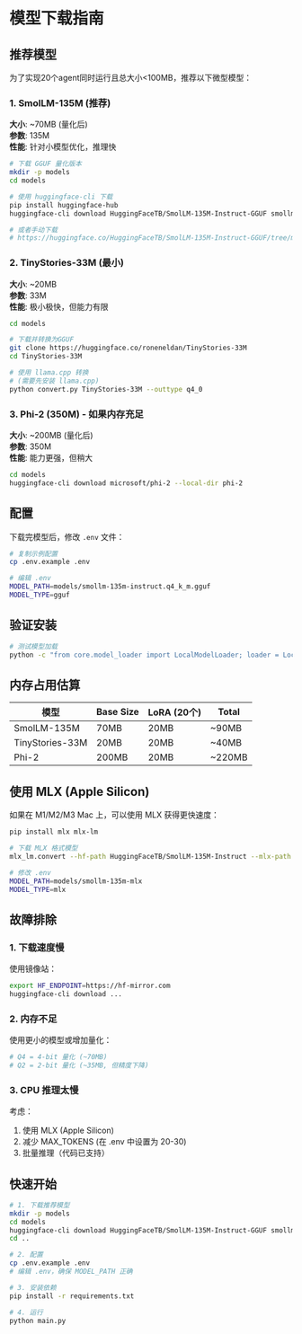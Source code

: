 # 模型下载指南

## 推荐模型

为了实现20个agent同时运行且总大小<100MB，推荐以下微型模型：

### 1. SmolLM-135M (推荐)

**大小**: ~70MB (量化后)  
**参数**: 135M  
**性能**: 针对小模型优化，推理快

```bash
# 下载 GGUF 量化版本
mkdir -p models
cd models

# 使用 huggingface-cli 下载
pip install huggingface-hub
huggingface-cli download HuggingFaceTB/SmolLM-135M-Instruct-GGUF smollm-135m-instruct.q4_k_m.gguf --local-dir .

# 或者手动下载
# https://huggingface.co/HuggingFaceTB/SmolLM-135M-Instruct-GGUF/tree/main
```

### 2. TinyStories-33M (最小)

**大小**: ~20MB  
**参数**: 33M  
**性能**: 极小极快，但能力有限

```bash
cd models

# 下载并转换为GGUF
git clone https://huggingface.co/roneneldan/TinyStories-33M
cd TinyStories-33M

# 使用 llama.cpp 转换
# (需要先安装 llama.cpp)
python convert.py TinyStories-33M --outtype q4_0
```

### 3. Phi-2 (350M) - 如果内存充足

**大小**: ~200MB (量化后)  
**参数**: 350M  
**性能**: 能力更强，但稍大

```bash
cd models
huggingface-cli download microsoft/phi-2 --local-dir phi-2
```

## 配置

下载完模型后，修改 `.env` 文件：

```bash
# 复制示例配置
cp .env.example .env

# 编辑 .env
MODEL_PATH=models/smollm-135m-instruct.q4_k_m.gguf
MODEL_TYPE=gguf
```

## 验证安装

```bash
# 测试模型加载
python -c "from core.model_loader import LocalModelLoader; loader = LocalModelLoader(); loader.load(); print('✓ Model loaded successfully')"
```

## 内存占用估算

| 模型 | Base Size | LoRA (20个) | Total |
|-----|----------|------------|-------|
| SmolLM-135M | 70MB | 20MB | ~90MB |
| TinyStories-33M | 20MB | 20MB | ~40MB |
| Phi-2 | 200MB | 20MB | ~220MB |

## 使用 MLX (Apple Silicon)

如果在 M1/M2/M3 Mac 上，可以使用 MLX 获得更快速度：

```bash
pip install mlx mlx-lm

# 下载 MLX 格式模型
mlx_lm.convert --hf-path HuggingFaceTB/SmolLM-135M-Instruct --mlx-path models/smollm-135m-mlx

# 修改 .env
MODEL_PATH=models/smollm-135m-mlx
MODEL_TYPE=mlx
```

## 故障排除

### 1. 下载速度慢

使用镜像站：
```bash
export HF_ENDPOINT=https://hf-mirror.com
huggingface-cli download ...
```

### 2. 内存不足

使用更小的模型或增加量化：
```bash
# Q4 = 4-bit 量化 (~70MB)
# Q2 = 2-bit 量化 (~35MB, 但精度下降)
```

### 3. CPU 推理太慢

考虑：
1. 使用 MLX (Apple Silicon)
2. 减少 MAX_TOKENS (在 .env 中设置为 20-30)
3. 批量推理（代码已支持）

## 快速开始

```bash
# 1. 下载推荐模型
mkdir -p models
cd models
huggingface-cli download HuggingFaceTB/SmolLM-135M-Instruct-GGUF smollm-135m-instruct.q4_k_m.gguf --local-dir .
cd ..

# 2. 配置
cp .env.example .env
# 编辑 .env，确保 MODEL_PATH 正确

# 3. 安装依赖
pip install -r requirements.txt

# 4. 运行
python main.py
```
